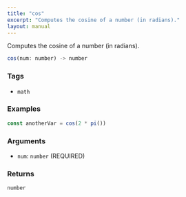 ```yaml
---
title: "cos"
excerpt: "Computes the cosine of a number (in radians)."
layout: manual
---
```


Computes the cosine of a number (in radians).



```js
cos(num: number) -> number
```

### Tags

* `math`

### Examples

```js
const anotherVar = cos(2 * pi())
```

### Arguments

* `num`: `number` (REQUIRED)

### Returns

`number`



